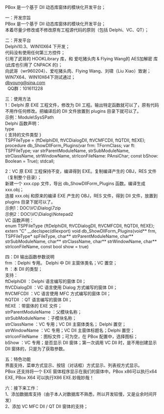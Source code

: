 PBox 是一个基于 Dll 动态库窗体的模块化开发平台；    
  
一：开发宗旨    
    PBox 是一个基于 Dll 动态库窗体的模块化开发平台；    
    本着尽量少修改或不修改原有工程源代码的原则（包括 Delphi、VC、QT）；    
    
      
二：开发平台    
    Delphi10.3、WIN10X64 下开发；    
    代码没有使用任何第三方控件；    
    引用了武哥的 HOOKLibrary 库，和 爱吃猪头肉 & Flying Wang的 AES加解密 库(此库也引用了 CNPACK 的)；    
    向武哥（wr960204）、爱吃猪头肉、Flying Wang、刘啸（Liu Xiao）致谢；    
    WIN7X64、WIN10X64下测试通过；    
    dbyoung@sina.com    
    QQ群：101611228    
    
    
三：使用方法    
  1：Delphi 原 EXE 工程文件，修改为 Dll 工程。输出特定函数就可以了，原有代码不用作任何修改。把编译后的 Dll 文件放置到 plugins 目录下就可以了。    
     示例：Module\SysSPath    
     Delphi 函数声明：    
     type    
        { 支持的文件类型 }    
        TSPFileType = (ftDelphiDll, ftVCDialogDll, ftVCMFCDll, ftQTDll, ftEXE);    
        procedure db_ShowDllForm_Plugins(var frm: TFormClass; var ft: TSPFileType; var strParentModuleName, strSubModuleName, strClassName, strWindowName, strIconFileName: PAnsiChar; const bShow: Boolean = True); stdcall;    
    
  2：VC 原 EXE 工程保持不变，编译得到 EXE。复制编译产生的 OBJ，RES 文件（复制整个目录）；    
     新建一个 xxx.cpp 文件，导出 db_ShowDllForm_Plugins 函数。编译生成 xxx.obj；    
     连接 xxx.obj 和原来的编译 EXE 产生的 OBJ，RES 文件，得到 Dll 文件，放置到 plugins 目录下就可以了。    
     示例1：DOC\VC\Dialog\7zip    
     示例2：DOC\VC\Dialog\Notepad2    
     VC 函数声明：    
        enum TSPFileType {ftDelphiDll, ftVCDialogDll, ftVCMFCDll, ftQTDll, ftEXE};    
        extern "C" __declspec(dllexport) void db_ShowDllForm_Plugins(void** frm, TSPFileType* spFileType, char** strParentModuleName, char** strSubModuleName, char** strClassName, char** strWindowName, char** strIconFileName, const bool show = true)    
    
    
四：Dll 输出函数参数说明    
    frm                 ：Delphi 专用。 Delphi 中 Dll 主窗体类名；VC 置空；    
    ft                  ：本 Dll 的类型；     
                          支持：    
                            ftDelphiDll   ：Delphi 语言编写的窗体 Dll；    
                            ftVCDialogDll ：VC 语言使用 Dialog 方式编写的窗体 Dll；    
                            ftVCMFCDll    ：VC 语言使用 MFC    方式编写的窗体 Dll；    
                            ftQTDll       ：QT 语言编写的窗体 Dll；                    
                            ftEXE         ：带窗体的 EXE 文件；    
    strParentModuleName ：父模块名称；    
    strSubModuleName    ：子模块名称；    
    strClassName        ：VC 专用；VC Dll 主窗体类名；  Delphi 置空；    
    strWindowName       ：VC 专用；VC Dll 主窗体标题名；Delphi 置空；    
    strIconFileName     ：图标文件；可为空，在 PBox 配置中，选择图标；    
    bShow               ：VC 专用；是否显示 Dll 窗体；第一次调用 VC Dll 时，是不用创建显示 Dll 窗体的，只是为了获取参数。    
      
      
五：特色功能    
    界面支持，菜单方式显示、按钮（对话框）方式显示、列表视方式显示。    
    PBox 还支持将一个 EXE 窗体程序显示在我们的窗体中。PBox x86可以执行x64 EXE, PBox X64 可以执行X86 EXE.妙哉妙哉！    
    
    
六：接下来工作：    
    1、添加数据库支持（由于本人对数据库不熟悉，所以开发较慢，又是业余时间开发）    
    2、添加 VC MFC Dll / QT Dll 窗体的支持；    
    
    